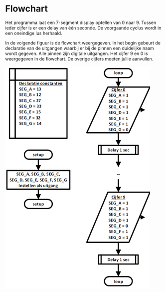 # Flowchart

Het programma laat een 7-segment display optellen van 0 naar 9. Tussen ieder cijfer is er een delay van één seconde. De voorgaande cyclus wordt in een oneindige lus herhaald.

In de volgende figuur is de flowchart weergegeven. In het begin gebeurt de declaratie van de uitgangen waarbij er bij de pinnen een duidelijke naam wordt gegeven. Alle pinnen zijn digitale uitgangen. Het cijfer 9 en 0 is weergegeven in de flowchart. De overige cijfers moeten jullie aanvullen.

![Flowchart die telt van 9 tot 0 in een oneindige lus.](./images/fc.png)


